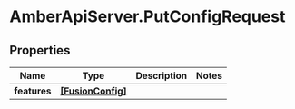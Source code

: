 # AmberApiServer.PutConfigRequest

## Properties
Name | Type | Description | Notes
------------ | ------------- | ------------- | -------------
**features** | [**[FusionConfig]**](FusionConfig.md) |  | 
